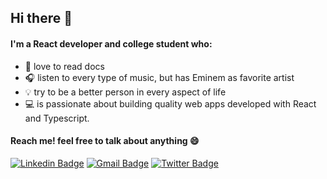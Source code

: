 ## Hi there 👋 

#### I'm a React developer and college student who:

- 📖 love to read docs
- 🎧 listen to every type of music, but has Eminem as favorite artist 
- 💡 try to be a better person in every aspect of life
- 💻 is passionate about building quality web apps developed with React and Typescript.

#### Reach me! feel free to talk about anything 😄

[![Linkedin Badge](https://img.shields.io/badge/-Guilherme%20Samuel-blue?style=flat-square&logo=Linkedin&logoColor=white&link=https://www.linkedin.com/in/guilherme-samuel-2aa7aa19b/)](https://www.linkedin.com/in/guilherme-samuel-2aa7aa19b/)
[![Gmail Badge](https://img.shields.io/badge/-gsdevelopercontact@gmail.com-c14438?style=flat-square&logo=Gmail&logoColor=white&link=mailto:tgmarinho@gmail.com)](mailto:gsdevelopercontact@gmail.com)
[![Twitter Badge](https://img.shields.io/badge/-_gsdeveloper-1ca0f1?style=flat-square&labelColor=1ca0f1&logo=twitter&logoColor=white&link=https://twitter.com/_gsdeveloper)](https://twitter.com/_gsdeveloper)

